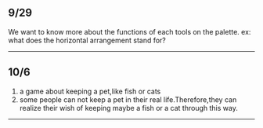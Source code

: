 ## 9/29
We want to know more about the functions of each tools on the palette.
ex: what does  the horizontal arrangement stand for?

---

## 10/6

1. a game about keeping a pet,like fish or cats
2. some people can not keep a pet in their real life.Therefore,they can realize their wish of keeping maybe a fish or a cat through this way.

---

